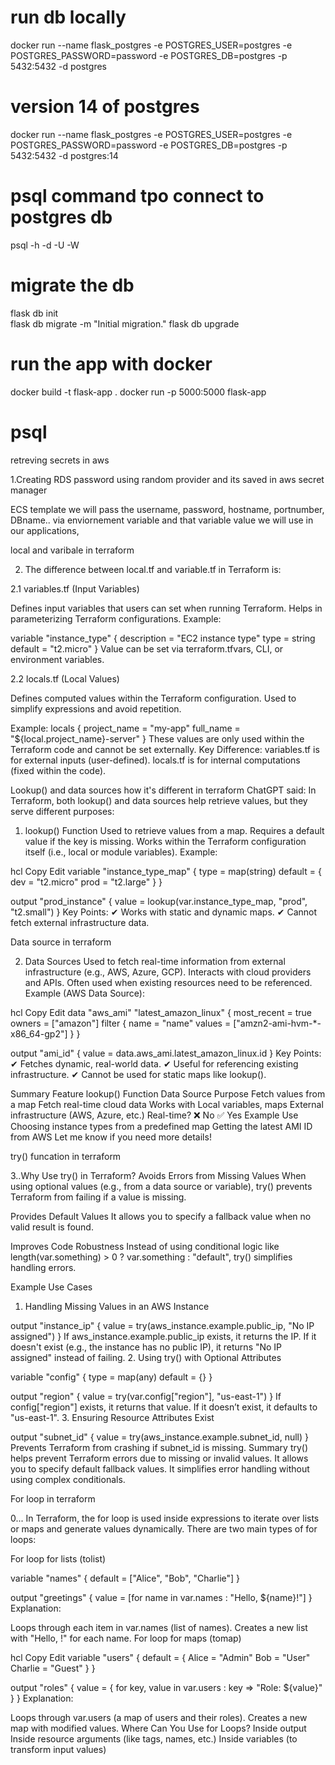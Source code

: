# run db locally
docker run --name flask_postgres -e POSTGRES_USER=postgres -e POSTGRES_PASSWORD=password -e POSTGRES_DB=postgres -p 5432:5432 -d postgres

# version 14 of postgres
docker run --name flask_postgres -e POSTGRES_USER=postgres -e POSTGRES_PASSWORD=password -e POSTGRES_DB=postgres -p 5432:5432 -d postgres:14
# psql command tpo connect to postgres db
psql -h <host> -d <db-name> -U <username> -W
 

# migrate the db
flask db init   
flask db migrate -m "Initial migration."
flask db upgrade




# run the app with docker

docker build -t flask-app .
docker run -p 5000:5000 flask-app


# psql 

retreving secrets in aws

1.Creating RDS password using random provider and its saved in aws secret manager

ECS template we will pass the username, password, hostname, portnumber, DBname.. via enviornement variable and that variable value we will use in our applications, 


local and varibale in terraform

2. The difference between local.tf and variable.tf in Terraform is:

2.1 variables.tf (Input Variables)

Defines input variables that users can set when running Terraform.
Helps in parameterizing Terraform configurations.
Example:

variable "instance_type" {
  description = "EC2 instance type"
  type        = string
  default     = "t2.micro"
}
Value can be set via terraform.tfvars, CLI, or environment variables.

2.2 locals.tf (Local Values)

Defines computed values within the Terraform configuration.
Used to simplify expressions and avoid repetition.

Example:
locals {
  project_name = "my-app"
  full_name    = "${local.project_name}-server"
}
These values are only used within the Terraform code and cannot be set externally.
Key Difference:
variables.tf is for external inputs (user-defined).
locals.tf is for internal computations (fixed within the code).

Lookup() and data sources how it's different in terraform 
ChatGPT said:
In Terraform, both lookup() and data sources help retrieve values, but they serve different purposes:

1. lookup() Function
Used to retrieve values from a map.
Requires a default value if the key is missing.
Works within the Terraform configuration itself (i.e., local or module variables).
Example:

hcl
Copy
Edit
variable "instance_type_map" {
  type = map(string)
  default = {
    dev  = "t2.micro"
    prod = "t2.large"
  }
}

output "prod_instance" {
  value = lookup(var.instance_type_map, "prod", "t2.small")
}
Key Points:
✔ Works with static and dynamic maps.
✔ Cannot fetch external infrastructure data.

Data source in terraform

2. Data Sources
Used to fetch real-time information from external infrastructure (e.g., AWS, Azure, GCP).
Interacts with cloud providers and APIs.
Often used when existing resources need to be referenced.
Example (AWS Data Source):

hcl
Copy
Edit
data "aws_ami" "latest_amazon_linux" {
  most_recent = true
  owners      = ["amazon"]
  filter {
    name   = "name"
    values = ["amzn2-ami-hvm-*-x86_64-gp2"]
  }
}

output "ami_id" {
  value = data.aws_ami.latest_amazon_linux.id
}
Key Points:
✔ Fetches dynamic, real-world data.
✔ Useful for referencing existing infrastructure.
✔ Cannot be used for static maps like lookup().

Summary
Feature	lookup() Function	                  Data Source
Purpose	Fetch values from a map	         Fetch real-time cloud data
Works with	Local variables, maps	     External infrastructure (AWS, Azure, etc.)
Real-time?	❌ No	                   ✅ Yes
Example Use	Choosing instance types from a predefined map	Getting the latest AMI ID from AWS
Let me know if you need more details!

try() funcation in terraform

3..Why Use try() in Terraform?
Avoids Errors from Missing Values
When using optional values (e.g., from a data source or variable), try() prevents Terraform from failing if a value is missing.

Provides Default Values
It allows you to specify a fallback value when no valid result is found.

Improves Code Robustness
Instead of using conditional logic like length(var.something) > 0 ? var.something : "default", try() simplifies handling errors.

Example Use Cases
1. Handling Missing Values in an AWS Instance

output "instance_ip" {
  value = try(aws_instance.example.public_ip, "No IP assigned")
}
If aws_instance.example.public_ip exists, it returns the IP.
If it doesn't exist (e.g., the instance has no public IP), it returns "No IP assigned" instead of failing.
2. Using try() with Optional Attributes

variable "config" {
  type    = map(any)
  default = {}
}

output "region" {
  value = try(var.config["region"], "us-east-1")
}
If config["region"] exists, it returns that value.
If it doesn’t exist, it defaults to "us-east-1".
3. Ensuring Resource Attributes Exist

output "subnet_id" {
  value = try(aws_instance.example.subnet_id, null)
}
Prevents Terraform from crashing if subnet_id is missing.
Summary
try() helps prevent Terraform errors due to missing or invalid values.
It allows you to specify default fallback values.
It simplifies error handling without using complex conditionals.


For loop in terraform

0... In Terraform, the for loop is used inside expressions to iterate over lists or maps and generate values dynamically. There are two main types of for loops:

For loop for lists (tolist)


variable "names" {
  default = ["Alice", "Bob", "Charlie"]
}

output "greetings" {
  value = [for name in var.names : "Hello, ${name}!"]
}
Explanation:

Loops through each item in var.names (list of names).
Creates a new list with "Hello, <name>!" for each name.
For loop for maps (tomap)

hcl
Copy
Edit
variable "users" {
  default = {
    Alice   = "Admin"
    Bob     = "User"
    Charlie = "Guest"
  }
}

output "roles" {
  value = { for key, value in var.users : key => "Role: ${value}" }
}
Explanation:

Loops through var.users (a map of users and their roles).
Creates a new map with modified values.
Where Can You Use for Loops?
Inside output
Inside resource arguments (like tags, names, etc.)
Inside variables (to transform input values)


